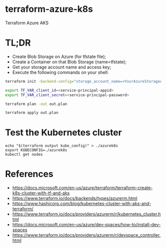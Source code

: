 # terraform-azure-k8s

Terraform Azure AKS

# TL;DR

- Create Blob Storage on Azure (for tfstate file);
- Create a Container on that Blob Storage (name=tfstate);
- Get your storage account name and access key;
- Execute the following commands on your shell:

```bash
terraform init -backend-config="storage_account_name=<YourAzureStorageAccountName>" -backend-config="container_name=tfstate" -backend-config="access_key=<YourStorageAccountAccessKey>" -backend-config="key=codelab.microsoft.tfstate"

export TF_VAR_client_id=<service-principal-appid>
export TF_VAR_client_secret=<service-principal-password>

terraform plan -out out.plan

terraform apply out.plan
```

# Test the Kubernetes cluster

```
echo "$(terraform output kube_config)" > ./azurek8s
export KUBECONFIG=./azurek8s
kubectl get nodes
```

# References

- https://docs.microsoft.com/en-us/azure/terraform/terraform-create-k8s-cluster-with-tf-and-aks
- https://www.terraform.io/docs/backends/types/azurerm.html
- https://www.hashicorp.com/blog/kubernetes-cluster-with-aks-and-terraform/
- https://www.terraform.io/docs/providers/azurerm/r/kubernetes_cluster.html
- https://docs.microsoft.com/en-us/azure/dev-spaces/how-to/install-dev-spaces
- https://www.terraform.io/docs/providers/azurerm/r/devspace_controller.html
